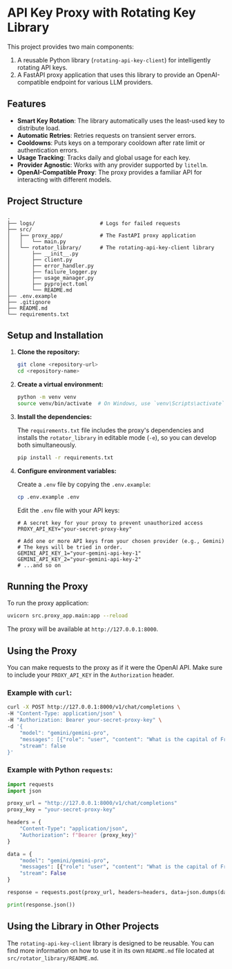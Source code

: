 # API Key Proxy with Rotating Key Library

This project provides two main components:

1.  A reusable Python library (`rotating-api-key-client`) for intelligently rotating API keys.
2.  A FastAPI proxy application that uses this library to provide an OpenAI-compatible endpoint for various LLM providers.

## Features

-   **Smart Key Rotation**: The library automatically uses the least-used key to distribute load.
-   **Automatic Retries**: Retries requests on transient server errors.
-   **Cooldowns**: Puts keys on a temporary cooldown after rate limit or authentication errors.
-   **Usage Tracking**: Tracks daily and global usage for each key.
-   **Provider Agnostic**: Works with any provider supported by `litellm`.
-   **OpenAI-Compatible Proxy**: The proxy provides a familiar API for interacting with different models.

## Project Structure

```
.
├── logs/                     # Logs for failed requests
├── src/
│   ├── proxy_app/            # The FastAPI proxy application
│   │   └── main.py
│   └── rotator_library/      # The rotating-api-key-client library
│       ├── __init__.py
│       ├── client.py
│       ├── error_handler.py
│       ├── failure_logger.py
│       ├── usage_manager.py
│       ├── pyproject.toml
│       └── README.md
├── .env.example
├── .gitignore
├── README.md
└── requirements.txt
```

## Setup and Installation

1.  **Clone the repository:**

    ```bash
    git clone <repository-url>
    cd <repository-name>
    ```

2.  **Create a virtual environment:**

    ```bash
    python -m venv venv
    source venv/bin/activate  # On Windows, use `venv\Scripts\activate`
    ```

3.  **Install the dependencies:**

    The `requirements.txt` file includes the proxy's dependencies and installs the `rotator_library` in editable mode (`-e`), so you can develop both simultaneously.

    ```bash
    pip install -r requirements.txt
    ```

4.  **Configure environment variables:**

    Create a `.env` file by copying the `.env.example`:

    ```bash
    cp .env.example .env
    ```

    Edit the `.env` file with your API keys:

    ```
    # A secret key for your proxy to prevent unauthorized access
    PROXY_API_KEY="your-secret-proxy-key"

    # Add one or more API keys from your chosen provider (e.g., Gemini)
    # The keys will be tried in order.
    GEMINI_API_KEY_1="your-gemini-api-key-1"
    GEMINI_API_KEY_2="your-gemini-api-key-2"
    # ...and so on
    ```

## Running the Proxy

To run the proxy application:

```bash
uvicorn src.proxy_app.main:app --reload
```

The proxy will be available at `http://127.0.0.1:8000`.

## Using the Proxy

You can make requests to the proxy as if it were the OpenAI API. Make sure to include your `PROXY_API_KEY` in the `Authorization` header.

### Example with `curl`:

```bash
curl -X POST http://127.0.0.1:8000/v1/chat/completions \
-H "Content-Type: application/json" \
-H "Authorization: Bearer your-secret-proxy-key" \
-d '{
    "model": "gemini/gemini-pro",
    "messages": [{"role": "user", "content": "What is the capital of France?"}],
    "stream": false
}'
```

### Example with Python `requests`:

```python
import requests
import json

proxy_url = "http://127.0.0.1:8000/v1/chat/completions"
proxy_key = "your-secret-proxy-key"

headers = {
    "Content-Type": "application/json",
    "Authorization": f"Bearer {proxy_key}"
}

data = {
    "model": "gemini/gemini-pro",
    "messages": [{"role": "user", "content": "What is the capital of France?"}],
    "stream": False
}

response = requests.post(proxy_url, headers=headers, data=json.dumps(data))

print(response.json())
```

## Using the Library in Other Projects

The `rotating-api-key-client` library is designed to be reusable. You can find more information on how to use it in its own `README.md` file located at `src/rotator_library/README.md`.
